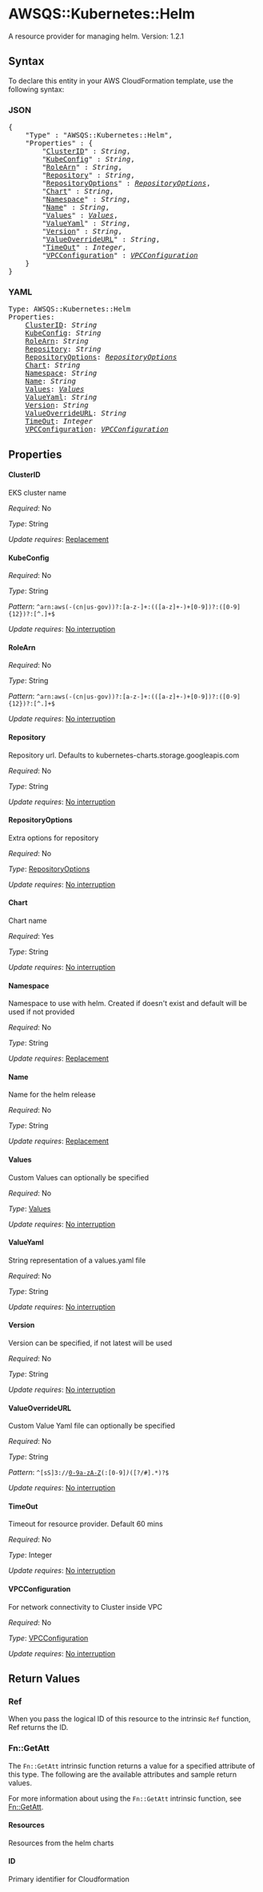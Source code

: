 # AWSQS::Kubernetes::Helm

A resource provider for managing helm. Version: 1.2.1

## Syntax

To declare this entity in your AWS CloudFormation template, use the following syntax:

### JSON

<pre>
{
    "Type" : "AWSQS::Kubernetes::Helm",
    "Properties" : {
        "<a href="#clusterid" title="ClusterID">ClusterID</a>" : <i>String</i>,
        "<a href="#kubeconfig" title="KubeConfig">KubeConfig</a>" : <i>String</i>,
        "<a href="#rolearn" title="RoleArn">RoleArn</a>" : <i>String</i>,
        "<a href="#repository" title="Repository">Repository</a>" : <i>String</i>,
        "<a href="#repositoryoptions" title="RepositoryOptions">RepositoryOptions</a>" : <i><a href="repositoryoptions.md">RepositoryOptions</a></i>,
        "<a href="#chart" title="Chart">Chart</a>" : <i>String</i>,
        "<a href="#namespace" title="Namespace">Namespace</a>" : <i>String</i>,
        "<a href="#name" title="Name">Name</a>" : <i>String</i>,
        "<a href="#values" title="Values">Values</a>" : <i><a href="values.md">Values</a></i>,
        "<a href="#valueyaml" title="ValueYaml">ValueYaml</a>" : <i>String</i>,
        "<a href="#version" title="Version">Version</a>" : <i>String</i>,
        "<a href="#valueoverrideurl" title="ValueOverrideURL">ValueOverrideURL</a>" : <i>String</i>,
        "<a href="#timeout" title="TimeOut">TimeOut</a>" : <i>Integer</i>,
        "<a href="#vpcconfiguration" title="VPCConfiguration">VPCConfiguration</a>" : <i><a href="vpcconfiguration.md">VPCConfiguration</a></i>
    }
}
</pre>

### YAML

<pre>
Type: AWSQS::Kubernetes::Helm
Properties:
    <a href="#clusterid" title="ClusterID">ClusterID</a>: <i>String</i>
    <a href="#kubeconfig" title="KubeConfig">KubeConfig</a>: <i>String</i>
    <a href="#rolearn" title="RoleArn">RoleArn</a>: <i>String</i>
    <a href="#repository" title="Repository">Repository</a>: <i>String</i>
    <a href="#repositoryoptions" title="RepositoryOptions">RepositoryOptions</a>: <i><a href="repositoryoptions.md">RepositoryOptions</a></i>
    <a href="#chart" title="Chart">Chart</a>: <i>String</i>
    <a href="#namespace" title="Namespace">Namespace</a>: <i>String</i>
    <a href="#name" title="Name">Name</a>: <i>String</i>
    <a href="#values" title="Values">Values</a>: <i><a href="values.md">Values</a></i>
    <a href="#valueyaml" title="ValueYaml">ValueYaml</a>: <i>String</i>
    <a href="#version" title="Version">Version</a>: <i>String</i>
    <a href="#valueoverrideurl" title="ValueOverrideURL">ValueOverrideURL</a>: <i>String</i>
    <a href="#timeout" title="TimeOut">TimeOut</a>: <i>Integer</i>
    <a href="#vpcconfiguration" title="VPCConfiguration">VPCConfiguration</a>: <i><a href="vpcconfiguration.md">VPCConfiguration</a></i>
</pre>

## Properties

#### ClusterID

EKS cluster name

_Required_: No

_Type_: String

_Update requires_: [Replacement](https://docs.aws.amazon.com/AWSCloudFormation/latest/UserGuide/using-cfn-updating-stacks-update-behaviors.html#update-replacement)

#### KubeConfig

_Required_: No

_Type_: String

_Pattern_: <code>^arn:aws(-(cn|us-gov))?:[a-z-]+:(([a-z]+-)+[0-9])?:([0-9]{12})?:[^.]+$</code>

_Update requires_: [No interruption](https://docs.aws.amazon.com/AWSCloudFormation/latest/UserGuide/using-cfn-updating-stacks-update-behaviors.html#update-no-interrupt)

#### RoleArn

_Required_: No

_Type_: String

_Pattern_: <code>^arn:aws(-(cn|us-gov))?:[a-z-]+:(([a-z]+-)+[0-9])?:([0-9]{12})?:[^.]+$</code>

_Update requires_: [No interruption](https://docs.aws.amazon.com/AWSCloudFormation/latest/UserGuide/using-cfn-updating-stacks-update-behaviors.html#update-no-interrupt)

#### Repository

Repository url. Defaults to kubernetes-charts.storage.googleapis.com

_Required_: No

_Type_: String

_Update requires_: [No interruption](https://docs.aws.amazon.com/AWSCloudFormation/latest/UserGuide/using-cfn-updating-stacks-update-behaviors.html#update-no-interrupt)

#### RepositoryOptions

Extra options for repository

_Required_: No

_Type_: <a href="repositoryoptions.md">RepositoryOptions</a>

_Update requires_: [No interruption](https://docs.aws.amazon.com/AWSCloudFormation/latest/UserGuide/using-cfn-updating-stacks-update-behaviors.html#update-no-interrupt)

#### Chart

Chart name

_Required_: Yes

_Type_: String

_Update requires_: [No interruption](https://docs.aws.amazon.com/AWSCloudFormation/latest/UserGuide/using-cfn-updating-stacks-update-behaviors.html#update-no-interrupt)

#### Namespace

Namespace to use with helm. Created if doesn't exist and default will be used if not provided

_Required_: No

_Type_: String

_Update requires_: [Replacement](https://docs.aws.amazon.com/AWSCloudFormation/latest/UserGuide/using-cfn-updating-stacks-update-behaviors.html#update-replacement)

#### Name

Name for the helm release

_Required_: No

_Type_: String

_Update requires_: [Replacement](https://docs.aws.amazon.com/AWSCloudFormation/latest/UserGuide/using-cfn-updating-stacks-update-behaviors.html#update-replacement)

#### Values

Custom Values can optionally be specified

_Required_: No

_Type_: <a href="values.md">Values</a>

_Update requires_: [No interruption](https://docs.aws.amazon.com/AWSCloudFormation/latest/UserGuide/using-cfn-updating-stacks-update-behaviors.html#update-no-interrupt)

#### ValueYaml

String representation of a values.yaml file

_Required_: No

_Type_: String

_Update requires_: [No interruption](https://docs.aws.amazon.com/AWSCloudFormation/latest/UserGuide/using-cfn-updating-stacks-update-behaviors.html#update-no-interrupt)

#### Version

Version can be specified, if not latest will be used

_Required_: No

_Type_: String

_Update requires_: [No interruption](https://docs.aws.amazon.com/AWSCloudFormation/latest/UserGuide/using-cfn-updating-stacks-update-behaviors.html#update-no-interrupt)

#### ValueOverrideURL

Custom Value Yaml file can optionally be specified

_Required_: No

_Type_: String

_Pattern_: <code>^[sS]3://[0-9a-zA-Z]([-.\w]*[0-9a-zA-Z])(:[0-9]*)*([?/#].*)?$</code>

_Update requires_: [No interruption](https://docs.aws.amazon.com/AWSCloudFormation/latest/UserGuide/using-cfn-updating-stacks-update-behaviors.html#update-no-interrupt)

#### TimeOut

Timeout for resource provider. Default 60 mins

_Required_: No

_Type_: Integer

_Update requires_: [No interruption](https://docs.aws.amazon.com/AWSCloudFormation/latest/UserGuide/using-cfn-updating-stacks-update-behaviors.html#update-no-interrupt)

#### VPCConfiguration

For network connectivity to Cluster inside VPC

_Required_: No

_Type_: <a href="vpcconfiguration.md">VPCConfiguration</a>

_Update requires_: [No interruption](https://docs.aws.amazon.com/AWSCloudFormation/latest/UserGuide/using-cfn-updating-stacks-update-behaviors.html#update-no-interrupt)

## Return Values

### Ref

When you pass the logical ID of this resource to the intrinsic `Ref` function, Ref returns the ID.

### Fn::GetAtt

The `Fn::GetAtt` intrinsic function returns a value for a specified attribute of this type. The following are the available attributes and sample return values.

For more information about using the `Fn::GetAtt` intrinsic function, see [Fn::GetAtt](https://docs.aws.amazon.com/AWSCloudFormation/latest/UserGuide/intrinsic-function-reference-getatt.html).

#### Resources

Resources from the helm charts

#### ID

Primary identifier for Cloudformation

